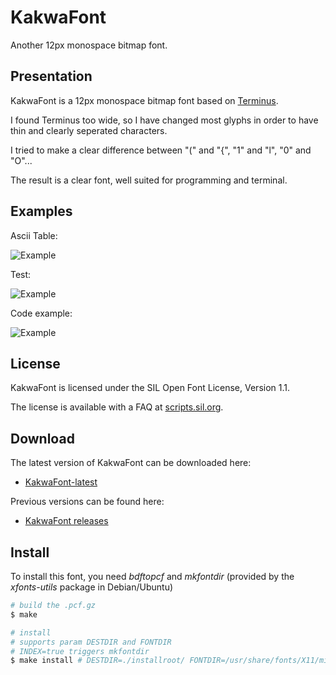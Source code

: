 # KakwaFont

Another 12px monospace bitmap font.

## Presentation

KakwaFont is a 12px monospace bitmap font based on [Terminus](http://terminus-font.sourceforge.net/).

I found Terminus too wide, so I have changed most glyphs in order to have thin and clearly seperated characters.

I tried to make a clear difference between "(" and "{", "1" and "l", "0" and "O"...

The result is a clear font, well suited for programming and terminal.

## Examples

Ascii Table: 

![Example](https://cdn.rawgit.com/kakwa/kakwafont/master/img/screen1.png)

Test: 

![Example](https://cdn.rawgit.com/kakwa/kakwafont/master/img/screen2.png)

Code example: 

![Example](https://cdn.rawgit.com/kakwa/kakwafont/master/img/screen3.png)

## License

KakwaFont is licensed under the SIL Open Font License, Version 1.1. 

The license is available with a FAQ at [scripts.sil.org](http://scripts.sil.org/cms/scripts/page.php?site_id=nrsi&id=OFL).

## Download

The latest version of KakwaFont can be downloaded here:

* [KakwaFont-latest](https://github.com/kakwa/kakwafont/archive/master.tar.gz)

Previous versions can be found here:

* [KakwaFont releases](https://github.com/kakwa/kakwafont/releases)

## Install

To install this font, you need *bdftopcf* and *mkfontdir* (provided by the *xfonts-utils* package in Debian/Ubuntu)

```bash
# build the .pcf.gz
$ make

# install
# supports param DESTDIR and FONTDIR
# INDEX=true triggers mkfontdir
$ make install # DESTDIR=./installroot/ FONTDIR=/usr/share/fonts/X11/misc INDEX=true
```
